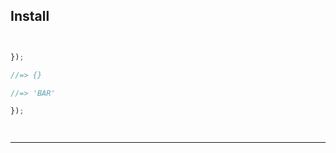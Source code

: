 

## Install


```sh
```


```sh
```




```js
});

//=> {}

//=> 'BAR'
```


```js
});
```









```sh
```



```sh
```






***

